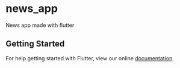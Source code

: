 # news_app

News app made with flutter

## Getting Started

For help getting started with Flutter, view our online
[documentation](https://flutter.io/).
